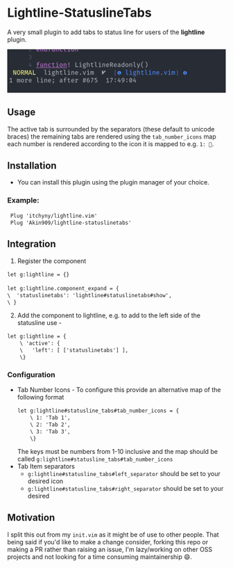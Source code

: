 # Lightline-StatuslineTabs

A very small plugin to add tabs to status line for users of the **lightline**
plugin.

![screenshot of plugin](/screenshot.png?raw=true "screenshot of plugin")


## Usage

The active tab is surrounded by the separators (these default to unicode braces)
the remaining tabs are rendered using the `tab_number_icons` map each number is rendered
according to the icon it is mapped to e.g. `1: 🍎`.

## Installation

* You can install this plugin using the plugin manager of your choice.

### Example:
```vim
 Plug 'itchyny/lightline.vim'
 Plug 'Akin909/lightline-statuslinetabs'
```
## Integration
1. Register the component
```vim
let g:lightline = {}

let g:lightline.component_expand = {
\  'statuslinetabs': 'lightline#statuslinetabs#show',
\ }
```

2. Add the component to lightline, e.g. to add to the left side of the
statusline use -
```vim
let g:lightline = {
    \ 'active': {
    \   'left': [ ['statuslinetabs'] ],
    \}
```
### Configuration

* Tab Number Icons - To configure this provide an alternative map of the following format
    ```
    let g:lightline#statusline_tabs#tab_number_icons = {
        \ 1: 'Tab 1',
        \ 2: 'Tab 2',
        \ 3: 'Tab 3',
        \}
    ```
    The keys must be numbers from 1-10 inclusive and the map should be called `g:lightline#statusline_tabs#tab_number_icons`
* Tab Item separators
   - `g:lightline#statusline_tabs#left_separator` should be set to your desired
       icon
  - `g:lightline#statusline_tabs#right_separator` should be set to your desired

## Motivation

I split this out from my `init.vim` as it might be of use to other
people. That being said if you'd like to make a change consider, forking this repo or making a PR
rather than raising an issue, I'm lazy/working on other OSS projects and not
looking for a time consuming maintainership :smile:.
